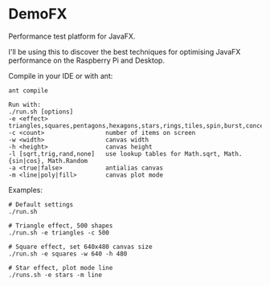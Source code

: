 # DemoFX
Performance test platform for JavaFX.

I'll be using this to discover the best techniques for optimising JavaFX performance on the Raspberry Pi and Desktop.

Compile in your IDE or with ant:
```
ant compile
```
```
Run with:
./run.sh [options]
-e <effect>                triangles,squares,pentagons,hexagons,stars,rings,tiles,spin,burst,concentric,bounce
-c <count>                 number of items on screen
-w <width>                 canvas width
-h <height>                canvas height
-l [sqrt,trig,rand,none]   use lookup tables for Math.sqrt, Math.{sin|cos}, Math.Random
-a <true|false>            antialias canvas
-m <line|poly|fill>        canvas plot mode
```
Examples:
```
# Default settings
./run.sh

# Triangle effect, 500 shapes
./run.sh -e triangles -c 500

# Square effect, set 640x480 canvas size
./run.sh -e squares -w 640 -h 480

# Star effect, plot mode line
./runs.sh -e stars -m line
```
